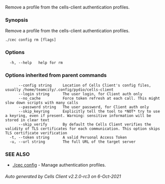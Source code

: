 Remove a profile from the cells-client authentication profiles.

### Synopsis

Remove a profile from the cells-client authentication profiles.

```
./cec config rm [flags]
```

### Options

```
  -h, --help   help for rm
```

### Options inherited from parent commands

```
      --config string     Location of Cells Client's config files, usually /home/teamcity/.config/pydio/cells-client
      --login string      The user login, for Client auth only
      --no_cache          Force token refresh at each call. This might slow down scripts with many calls
      --password string   The user password, for Client auth only
      --skip_keyring      Explicitly tell the tool to *NOT* try to use a keyring, even if present. Warning: sensitive information will be stored in clear text
      --skip_verify       By default the Cells Client verifies the validity of TLS certificates for each communication. This option skips TLS certificate verification
  -t, --token string      A valid Personal Access Token
  -u, --url string        The full URL of the target server
```

### SEE ALSO

* [./cec config](./cec-config)	 - Manage authentication profiles.

###### Auto generated by Cells Client v2.2.0-rc3 on 6-Oct-2021
